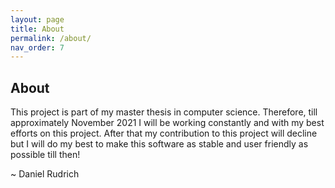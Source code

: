 ```yaml
---
layout: page
title: About
permalink: /about/
nav_order: 7
---
```


## About

This project is part of my master thesis in computer science. Therefore, till approximately November 2021 I will be working constantly and with my best efforts on this project. After that my contribution to this project will decline but I will do my best to make this software as stable and user friendly as possible till then!

~ Daniel Rudrich
